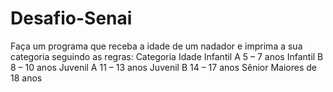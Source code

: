 # Desafio-Senai
Faça um programa que receba a idade de um nadador e imprima a sua categoria seguindo as regras:  Categoria Idade Infantil A 5 – 7 anos Infantil B 8 – 10 anos Juvenil A 11 – 13 anos Juvenil B 14 – 17 anos Sênior Maiores de 18 anos
